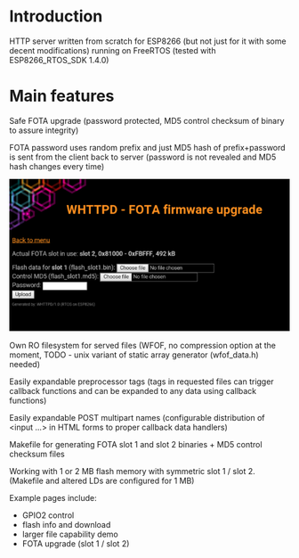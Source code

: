 # Introduction

HTTP server written from scratch for ESP8266 (but not just for it with some decent modifications) running on FreeRTOS (tested with ESP8266_RTOS_SDK 1.4.0)

# Main features

Safe FOTA upgrade (password protected, MD5 control checksum of binary to assure integrity)

FOTA password uses random prefix and just MD5 hash of prefix+password is sent from the client back to server (password is not revealed and MD5 hash changes every time)

![FOTA screenshot](https://raw.githubusercontent.com/wdim0/esp8266_rtos_whttpd/master/whttpd_fota_screenshot.png)

Own RO filesystem for served files (WFOF, no compression option at the moment, TODO - unix variant of static array generator (wfof_data.h) needed)

Easily expandable preprocessor tags (tags in requested files can trigger callback functions and can be expanded to any data using callback functions)

Easily expandable POST multipart names (configurable distribution of <input ...> in HTML forms to proper callback data handlers)

Makefile for generating FOTA slot 1 and slot 2 binaries + MD5 control checksum files

Working with 1 or 2 MB flash memory with symmetric slot 1 / slot 2. (Makefile and altered LDs are configured for 1 MB)

Example pages include:
  - GPIO2 control
  - flash info and download
  - larger file capability demo
  - FOTA upgrade (slot 1 / slot 2)
